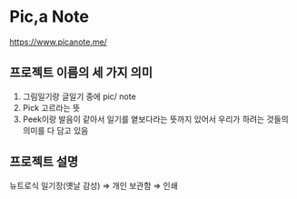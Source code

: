 # Pic,a Note 
https://www.picanote.me/
##  프로젝트 이름의 세 가지 의미
1. 그림일기랑 글일기 중에 pic/ note
2. Pick 고르라는 뜻
3. Peek이랑 발음이 같아서 일기를 옅보다라는 뜻까지 있어서 우리가 하려는 것들의 의미를 다 담고 있음
## 프로젝트 설명
뉴트로식 일기장(옛날 감성) ⇒ 개인 보관함 ⇒ 인쇄 
